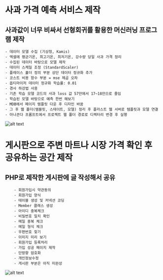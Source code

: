 # 사과 가격 예측 서비스 제작 
## 사과값이 너무 비싸서 선형회귀를 활용한 머신러닝 프로그램 제작
    - 데이터 모델 수집 (기상청, Kamis)
    - 엑셀에 평균기온, 최고기온, 최저기온, 강수량 당일 사과 가격 정리
    - 수집된 데이터 바탕으로 모델 제작
    - 데이터 스케일 조정 (StandardScaler)
    - 플레이스 홀더 정의 부분 상단 데이터 정규화 추가 
    - 코스트 비용 함수 부분 = mse 제곱 오차
    - 옵티마이저 데이터 정규화 학습률: 0.01
    - 경사 하강법 사용
    - 기존 학습 모델 코드의 사과 loss 값 57만에서 17~18만으로 줄임
    - 학습된 모델 바탕으로 예측 한번 해보기
    - MDB에서 페이지 템플릿 다운 후 디자인 바꿈
    - 그 후 웹 폴더(템블릿, 스테이트, 모델) 정리 후 플라스트 웹 서버로 템플릿과 모델 연결 
    - 아나콘다 프롬프트에서 프로젝트 웹 폴더 경로로 디렉터리 변경 후 실행

![alt text](<image/Apple p1.png>)

# 게시판으로 주변 마트나 시장 가격 확인 후 공유하는 공간 제작
## PHP로 제작한 게시판에 글 작성해서 공유
        - 회원가입시 약관동의 
        - 회원가입 양식
        - 테이블 생성 및 커넥션 코딩
        - Member 클래스 생성
        - 아이디 중복체크
        - 비밀번호 일치 확인
        - 메일 중복 체크
        - 메일 형식 체크
        - 우편번호 찾기
        - 이미지 미리 보기
        - 회원가입 등록처리 
        - 가입 성공 페이지 제작
        - 단방향 암호화 
        - 개인정보수정
        - 게시판 부분은 아직 미완성

![alt text](<image/Apple p1.png>)
